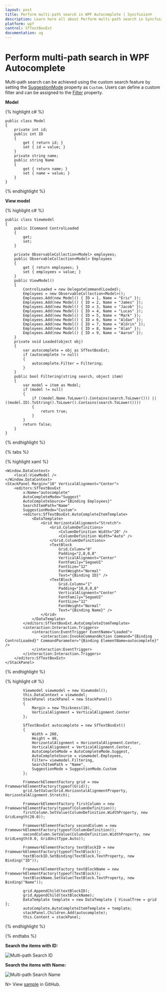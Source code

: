 ```yaml
---
layout: post
title: Perform multi-path search in WPF Autocomplete | Syncfusion®
description: Learn here all about Perform multi-path search in Syncfusion® WPF Autocomplete (SfTextBoxExt) control, its elements and more.
platform: wpf
control: SfTextBoxExt
documentation: ug
---
```


# Perform multi-path search in WPF Autocomplete

Multi-path search can be achieved using the custom search feature by setting the [SuggestionMode](https://help.syncfusion.com/cr/wpf/Syncfusion.Windows.Controls.Input.SfTextBoxExt.html#Syncfusion_Windows_Controls_Input_SfTextBoxExt_SuggestionMode) property as `Custom`. Users can define a custom filter and can be assigned to the [Filter](https://help.syncfusion.com/cr/wpf/Syncfusion.Windows.Controls.Input.SfTextBoxExt.html#Syncfusion_Windows_Controls_Input_SfTextBoxExt_Filter) property.

**Model**

{% highlight c# %}

    public class Model
    {
        private int id;
        public int ID
        {
            get { return id; }
            set { id = value; }
        }
        private string name;
        public string Name
        {
            get { return name; }
            set { name = value; }
        }
    }
	
{% endhighlight %}

**View model**

{% highlight c# %}

    public class Viewmodel
    {
        public ICommand ControlLoaded
        {
            get;
            set;
        }

        private ObservableCollection<Model> employees;
        public ObservableCollection<Model> Employees
        {
            get { return employees; }
            set { employees = value; }
        }
        public ViewModel()
        {
            ControlLoaded = new DelegateCommand(Loaded);
            Employees = new ObservableCollection<Model>();
            Employees.Add(new Model() { ID = 1, Name = "Eric" });
            Employees.Add(new Model() { ID = 2, Name = "James" });
            Employees.Add(new Model() { ID = 3, Name = "Jacob" });
            Employees.Add(new Model() { ID = 4, Name = "Lucas" });
            Employees.Add(new Model() { ID = 5, Name = "Mark" });
            Employees.Add(new Model() { ID = 6, Name = "Aldan" });
            Employees.Add(new Model() { ID = 7, Name = "Aldrin" });
            Employees.Add(new Model() { ID = 8, Name = "Alan" });
            Employees.Add(new Model() { ID = 9, Name = "Aaron" });
        }
        private void Loaded(object obj)
        {
            var autocomplete = obj as SfTextBoxExt;
            if (autocomplete != null)
            {
                autocomplete.Filter = Filtering;
            }
        }
        public bool Filtering(string search, object item)
        {
            var model = item as Model;
            if (model != null)
            {
                if ((model.Name.ToLower().Contains(search.ToLower())) || ((model.ID).ToString().ToLower().Contains(search.ToLower())))
                {
                    return true;
                }
            }
            return false;
        }
    }
	
{% endhighlight %}

{% tabs %}

{% highlight xaml %}

    <Window.DataContext>
        <local:ViewModel />
    </Window.DataContext>
    <StackPanel Margin="10" VerticalAlignment="Center">
        <editors:SfTextBoxExt
            x:Name="autocomplete"
            AutoCompleteMode="Suggest"
            AutoCompleteSource="{Binding Employees}"
            SearchItemPath="Name"
            SuggestionMode="Custom">
            <editors:SfTextBoxExt.AutoCompleteItemTemplate>
                <DataTemplate>
                    <Grid HorizontalAlignment="Stretch">
                        <Grid.ColumnDefinitions>
                            <ColumnDefinition Width="20" />
                            <ColumnDefinition Width="Auto" />
                        </Grid.ColumnDefinitions>
                        <TextBlock
                            Grid.Column="0"
                            Padding="2,8,0,8"
                            VerticalAlignment="Center"
                            FontFamily="SegoeUI"
                            FontSize="12"
                            FontWeight="Normal"
                            Text="{Binding ID}" />
                        <TextBlock
                            Grid.Column="1"
                            Padding="10,8,0,8"
                            VerticalAlignment="Center"
                            FontFamily="SegoeUI"
                            FontSize="12"
                            FontWeight="Normal"
                            Text="{Binding Name}" />
                    </Grid>
                </DataTemplate>
            </editors:SfTextBoxExt.AutoCompleteItemTemplate>
            <interaction:Interaction.Triggers>
                <interaction:EventTrigger EventName="Loaded">
                    <interaction:InvokeCommandAction Command="{Binding ControlLoaded}" CommandParameter="{Binding ElementName=autocomplete}" />
                </interaction:EventTrigger>
            </interaction:Interaction.Triggers>
        </editors:SfTextBoxExt>
    </StackPanel>

{% endhighlight %}


{% highlight c# %}

            Viewmodel viewmodel = new Viewmodel();
            this.DataContext = viewmodel;
            StackPanel stackPanel = new StackPanel()
            {
                Margin = new Thickness(10),
                VerticalAlignment = VerticalAlignment.Center
            };

            SfTextBoxExt autocomplete = new SfTextBoxExt()
            {
                Width = 200,
                Height = 40,
                HorizontalAlignment = HorizontalAlignment.Center,
                VerticalAlignment = VerticalAlignment.Center,
                AutoCompleteMode = AutoCompleteMode.Suggest,
                AutoCompleteSource = viewmodel.Employees,
                Filter= viewmodel.Filtering,
                SearchItemPath = "Name",
                SuggestionMode = SuggestionMode.Custom
            };

            FrameworkElementFactory grid = new FrameworkElementFactory(typeof(Grid));
            grid.SetValue(Grid.HorizontalAlignmentProperty, HorizontalAlignment.Stretch);

            FrameworkElementFactory firstColumn = new FrameworkElementFactory(typeof(ColumnDefinition));
            firstColumn.SetValue(ColumnDefinition.WidthProperty, new GridLength(20.0));

            FrameworkElementFactory secondColumn = new FrameworkElementFactory(typeof(ColumnDefinition));
            secondColumn.SetValue(ColumnDefinition.WidthProperty, new GridLength(0.0, GridUnitType.Auto));

            FrameworkElementFactory textBlockID = new FrameworkElementFactory(typeof(TextBlock));
            textBlockID.SetBinding(TextBlock.TextProperty, new Binding("ID"));

            FrameworkElementFactory textBlockName = new FrameworkElementFactory(typeof(TextBlock));
            textBlockName.SetValue(TextBlock.TextProperty, new Binding("Name"));

            grid.AppendChild(textBlockID);
            grid.AppendChild(textBlockName);
            DataTemplate template = new DataTemplate { VisualTree = grid };
            autoComplete.AutoCompleteItemTemplate = template;
            stackPanel.Children.Add(autocomplete);
            this.Content = stackPanel;

{% endhighlight %}

{% endtabs %}


**Search the items with ID:**

![Multi-path Search ID](Multipath_Search/Multipath_Search.png)


**Search the items with Name:**

![Multi-path Search Name](Multipath_Search/Multipath_Search_Name.png)


N> View [sample](https://github.com/SyncfusionExamples/wpf-textboxext-examples/tree/master/Samples/Multipath_Search) in GitHub.
